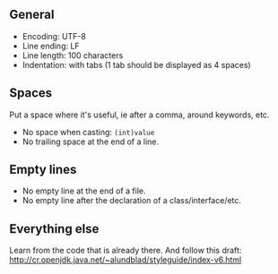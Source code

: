 ## General
- Encoding: UTF-8
- Line ending: LF
- Line length: 100 characters
- Indentation: with tabs (1 tab should be displayed as 4 spaces)

## Spaces
Put a space where it's useful, ie after a comma, around keywords, etc.
- No space when casting: ```(int)value```
- No trailing space at the end of a line.

## Empty lines
- No empty line at the end of a file.
- No empty line after the declaration of a class/interface/etc.

## Everything else
Learn from the code that is already there.
And follow this draft: http://cr.openjdk.java.net/~alundblad/styleguide/index-v6.html